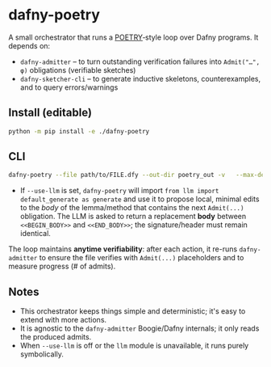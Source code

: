 # dafny-poetry

A small orchestrator that runs a [POETRY][poetry]‑style loop over Dafny programs.
It depends on:

- `dafny-admitter` – to turn outstanding verification failures into `Admit("…", φ)` obligations (verifiable sketches)
- `dafny-sketcher-cli` – to generate inductive skeletons, counterexamples, and to query errors/warnings

## Install (editable)

```bash
python -m pip install -e ./dafny-poetry
```

## CLI

```bash
dafny-poetry --file path/to/FILE.dfy --out-dir poetry_out -v   --max-depth 3 --max-branches 2 --global-timeout 600   --use-llm --llm-tries 2
```

- If `--use-llm` is set, `dafny-poetry` will import `from llm import default_generate as generate`
  and use it to propose local, minimal edits to the *body* of the lemma/method that contains the
  next `Admit(...)` obligation. The LLM is asked to return a replacement **body** between
  `<<BEGIN_BODY>>` and `<<END_BODY>>`; the signature/header must remain identical.

The loop maintains **anytime verifiability**: after each action, it re-runs `dafny-admitter` to ensure
the file verifies with `Admit(...)` placeholders and to measure progress (# of admits).

## Notes

- This orchestrator keeps things simple and deterministic; it's easy to extend with more actions.
- It is agnostic to the `dafny-admitter` Boogie/Dafny internals; it only reads the produced admits.
- When `--use-llm` is off or the `llm` module is unavailable, it runs purely symbolically.

[poetry]: https://neurips.cc/virtual/2024/poster/93034